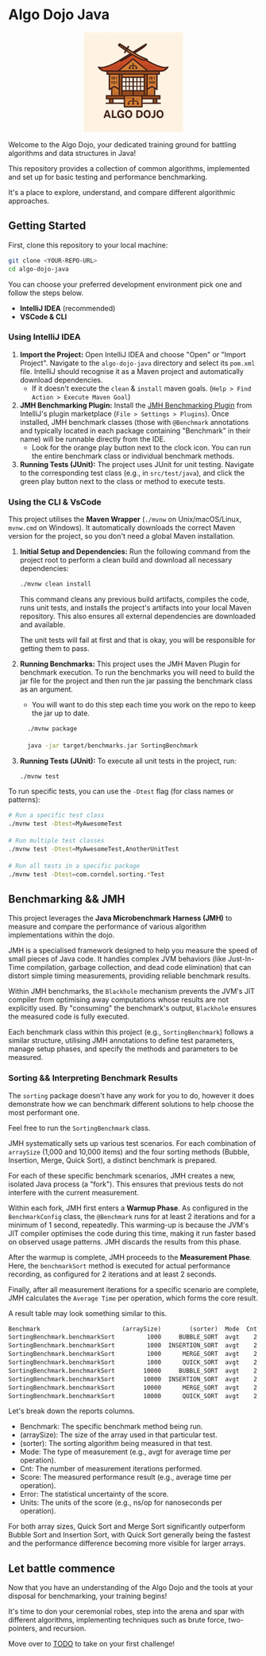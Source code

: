 # Algo Dojo Java

<p align="center">
  <img width="200px" src="src/main/resources/images/logo.png" alt="Algo Dojo Logo" />
</p>

Welcome to the Algo Dojo, your dedicated training ground for battling algorithms and data structures in Java!

This repository provides a collection of common algorithms, implemented and set up for basic testing and performance
benchmarking.

It's a place to explore, understand, and compare different algorithmic approaches.

## Getting Started

First, clone this repository to your local machine:

```bash
git clone <YOUR-REPO-URL>
cd algo-dojo-java
````

You can choose your preferred development environment pick one and follow the steps below.

- **IntelliJ IDEA** (recommended)
- **VSCode & CLI**

### Using IntelliJ IDEA

1. **Import the Project:** Open IntelliJ IDEA and choose "Open" or "Import Project". Navigate to the `algo-dojo-java`
   directory and select its `pom.xml` file. IntelliJ should recognise it as a Maven project and automatically download
   dependencies.
    - If it doesn't execute the `clean` & `install` maven goals. (`Help > Find Action > Execute Maven Goal`)
2. **JMH Benchmarking Plugin:** Install
   the [JMH Benchmarking Plugin](https://plugins.jetbrains.com/plugin/7529-jmh-java-microbenchmark-harness) from
   IntelliJ's plugin marketplace (`File > Settings > Plugins`). Once installed, JMH benchmark classes (those with
   `@Benchmark` annotations and typically located in each package containing "Benchmark" in their name) will be runnable
   directly from the IDE.
    - Look for the orange play button next to the clock icon. You can run the entire benchmark class
      or individual benchmark methods.
3. **Running Tests (JUnit):** The project uses JUnit for unit testing. Navigate to the corresponding test class (e.g.,
   in `src/test/java`), and click the green play button next to the class or method to execute tests.

### Using the CLI & VsCode

This project utilises the **Maven Wrapper** (`./mvnw` on Unix/macOS/Linux, `mvnw.cmd` on Windows). It automatically downloads the correct Maven version for the project, so you don't need a global Maven installation.


1. **Initial Setup and Dependencies:**
   Run the following command from the project root to perform a clean build and download all necessary dependencies:

   ```bash
   ./mvnw clean install
   ```

   This command cleans any previous build artifacts, compiles the code, runs unit tests, and installs the project's
   artifacts into your local Maven repository. This also ensures all external dependencies are downloaded and available.

   The unit tests will fail at first and that is okay, you will be responsible for getting them to pass.

2. **Running Benchmarks:**
   This project uses the JMH Maven Plugin for benchmark execution.
   To run the benchmarks you will need to build the jar file for the project and then run the jar passing the
   benchmark class as an argument.
    - You will want to do this step each time you work on the repo to keep the jar up to date.

   ```bash
     ./mvnw package
   
     java -jar target/benchmarks.jar SortingBenchmark
   ```

3. **Running Tests (JUnit):**
   To execute all unit tests in the project, run:

   ```bash
   ./mvnw test
   ```

To run specific tests, you can use the `-Dtest` flag (for class names or patterns):

   ```bash
   # Run a specific test class
   ./mvnw test -Dtest=MyAwesomeTest

   # Run multiple test classes
   ./mvnw test -Dtest=MyAwesomeTest,AnotherUnitTest

   # Run all tests in a specific package
   ./mvnw test -Dtest=com.corndel.sorting.*Test
   ```

## Benchmarking && JMH

This project leverages the **Java Microbenchmark Harness (JMH)** to measure and compare the performance of
various algorithm implementations within the dojo.

JMH is a specialised framework designed to help you measure the speed of small pieces of Java code. It
handles complex JVM behaviors (like Just-In-Time compilation, garbage collection, and dead code
elimination) that can distort simple timing measurements, providing reliable benchmark results.

Within JMH benchmarks, the `Blackhole` mechanism prevents the JVM's JIT compiler from optimising away computations whose
results are not explicitly used. By "consuming" the benchmark's output, `Blackhole` ensures the measured code is fully
executed.

Each benchmark class within this project (e.g., `SortingBenchmark`) follows a similar structure, utilising JMH
annotations to define test parameters, manage setup phases, and specify the methods and parameters to be measured.

### Sorting && Interpreting Benchmark Results

The `sorting` package doesn't have any work for you to do, however it does
demonstrate how we can benchmark different solutions to help choose the most
performant one.

Feel free to run the `SortingBenchmark` class.

JMH systematically sets up various test scenarios. For each combination of `arraySize` (1,000 and 10,000 items) and the four sorting methods (Bubble, Insertion, Merge, Quick Sort), a distinct benchmark is prepared.

For each of these specific benchmark scenarios, JMH creates a new, isolated Java process (a "fork"). This ensures that previous tests do not interfere with the current measurement.

Within each fork, JMH first enters a **Warmup Phase**. As configured in the `BenchmarkConfig` class, the `@Benchmark` runs for at least 2 iterations and for a minimum of 1 second, repeatedly. This warming-up is because the JVM's JIT compiler optimises the code during this time, making it run faster based on observed usage patterns. JMH discards the results from this phase.

After the warmup is complete, JMH proceeds to the **Measurement Phase**. Here, the `benchmarkSort` method is executed for actual performance recording, as configured for 2 iterations and at least 2 seconds.

Finally, after all measurement iterations for a specific scenario are complete, JMH calculates the `Average Time` per operation, which forms the core result.

A result table may look something similar to this.

```txt
Benchmark                       (arraySize)        (sorter)  Mode  Cnt          Score   Error  Units
SortingBenchmark.benchmarkSort         1000     BUBBLE_SORT  avgt    2    1208766.102          ns/op
SortingBenchmark.benchmarkSort         1000  INSERTION_SORT  avgt    2      77355.031          ns/op
SortingBenchmark.benchmarkSort         1000      MERGE_SORT  avgt    2      49039.550          ns/op
SortingBenchmark.benchmarkSort         1000      QUICK_SORT  avgt    2      21177.616          ns/op
SortingBenchmark.benchmarkSort        10000     BUBBLE_SORT  avgt    2  145963978.250          ns/op
SortingBenchmark.benchmarkSort        10000  INSERTION_SORT  avgt    2    6743038.553          ns/op
SortingBenchmark.benchmarkSort        10000      MERGE_SORT  avgt    2    1355871.755          ns/op
SortingBenchmark.benchmarkSort        10000      QUICK_SORT  avgt    2     966735.516          ns/op
```
Let's break down the reports columns.

- Benchmark: The specific benchmark method being run.
- (arraySize): The size of the array used in that particular test.
- (sorter): The sorting algorithm being measured in that test.
- Mode: The type of measurement (e.g., avgt for average time per operation).
- Cnt: The number of measurement iterations performed.
- Score: The measured performance result (e.g., average time per operation).
- Error: The statistical uncertainty of the score.
- Units: The units of the score (e.g., ns/op for nanoseconds per operation).

For both array sizes, Quick Sort and Merge Sort significantly outperform Bubble Sort and Insertion Sort, with Quick Sort generally being the fastest and the performance difference becoming more visible for larger arrays.

## Let battle commence

Now that you have an understanding of the Algo Dojo and the tools at your disposal for benchmarking, your training begins!

It's time to don your ceremonial robes, step into the arena and spar with different algorithms, implementing techniques such as brute force, two-pointers, and recursion. 

Move over to [TODO](./TODO.md) to take on your first challenge!
